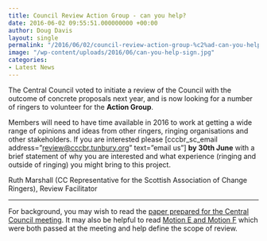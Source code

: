 ```yaml
---
title: Council Review Action Group -­ can you help?
date: 2016-06-02 09:55:51.000000000 +00:00
author: Doug Davis
layout: single
permalink: "/2016/06/02/council-review-action-group-%c2%ad-can-you-help/"
image: "/wp-content/uploads/2016/06/can-you-help-sign.jpg"
categories:
- Latest News
---
```

The Central Council voted to initiate a review of the Council with the outcome of concrete proposals next year, and is now looking for a number of ringers to volunteer for the **Action Group**.

Members will need to have time available in 2016 to work at getting a wide range of opinions and ideas from other ringers, ringing organisations and other stakeholders. If you are interested please [cccbr\_sc\_email address=&#8221;review@cccbr.tunbury.org&#8221; text=&#8221;email us&#8221;] **by 30th June** with a brief statement of why you are interested and what experience (ringing and outside of ringing) you might bring to this project.

Ruth Marshall (CC Representative for the Scottish Association of Change Ringers), Review Facilitator

* * *

For background, you may wish to read the [paper prepared for the Central Council meeting](http:///council/meetings/2016/2016-clarify-relationships-recommend-modernisation.pdf). It may also be helpful to read [Motion E and Motion F](http://www.methods.org.uk/archive/cca2016.htm) which were both passed at the meeting and help define the scope of review.

